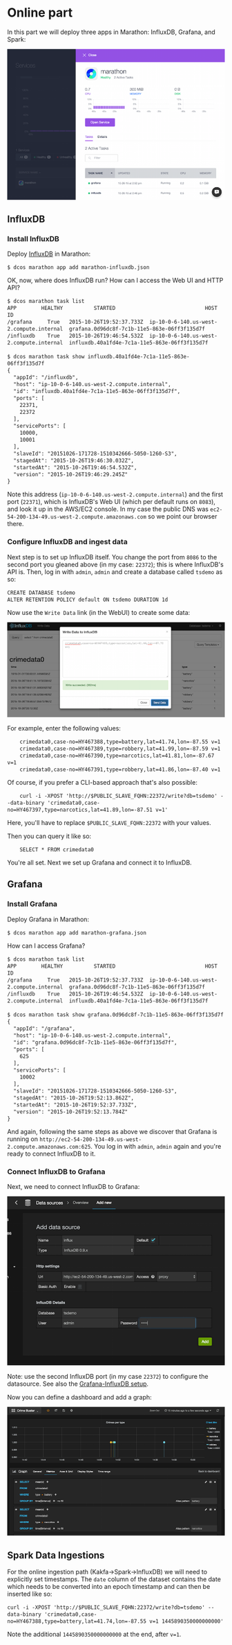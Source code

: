 # Online part

In this part we will deploy three apps in Marathon: InfluxDB, Grafana, and Spark:

![Marathon apps deployed](../img/marathon-apps-deployed.png)

## InfluxDB

### Install InfluxDB

Deploy [InfluxDB](https://influxdb.com/docs/v0.9/introduction/overview.html) in Marathon:

    $ dcos marathon app add marathon-influxdb.json

OK, now, where does InfluxDB run? How can I access the Web UI and HTTP API?

    $ dcos marathon task list
    APP        HEALTHY          STARTED                             HOST                    ID
    /grafana     True   2015-10-26T19:52:37.733Z  ip-10-0-6-140.us-west-2.compute.internal  grafana.0d96dc8f-7c1b-11e5-863e-06ff3f135d7f
    /influxdb    True   2015-10-26T19:46:54.532Z  ip-10-0-6-140.us-west-2.compute.internal  influxdb.40a1fd4e-7c1a-11e5-863e-06ff3f135d7f
    
    $ dcos marathon task show influxdb.40a1fd4e-7c1a-11e5-863e-06ff3f135d7f
    {
      "appId": "/influxdb",
      "host": "ip-10-0-6-140.us-west-2.compute.internal",
      "id": "influxdb.40a1fd4e-7c1a-11e5-863e-06ff3f135d7f",
      "ports": [
        22371,
        22372
      ],
      "servicePorts": [
        10000,
        10001
      ],
      "slaveId": "20151026-171728-1510342666-5050-1260-S3",
      "stagedAt": "2015-10-26T19:46:30.032Z",
      "startedAt": "2015-10-26T19:46:54.532Z",
      "version": "2015-10-26T19:46:29.245Z"
    }

Note this address (`ip-10-0-6-140.us-west-2.compute.internal`) and the first port (`22371`), which is InfluxDB's Web UI (which per default runs on `8083`), and look it up in the AWS/EC2 console. In my case the public DNS was `ec2-54-200-134-49.us-west-2.compute.amazonaws.com` so we point our browser there.

### Configure InfluxDB and ingest data

Next step is to set up InfluxDB itself. You change the port from `8086` to the second port you gleaned above (in my case: `22372`); this is where InfluxDB's API is. Then, log in with `admin`, `admin` and create a database called `tsdemo` as so:

    CREATE DATABASE tsdemo
    ALTER RETENTION POLICY default ON tsdemo DURATION 1d

Now use the `Write Data` link (in the WebUI) to create some data:

![Influx Write Data](../img/influx-write-data.png)

For example, enter the following values:

        crimedata0,case-no=HY467388,type=battery,lat=41.74,lon=-87.55 v=1
        crimedata0,case-no=HY467389,type=robbery,lat=41.99,lon=-87.59 v=1
        crimedata0,case-no=HY467390,type=narcotics,lat=41.81,lon=-87.67 v=1
        crimedata0,case-no=HY467391,type=robbery,lat=41.86,lon=-87.40 v=1

Of course, if you prefer a CLI-based approach that's also possible:

        curl -i -XPOST 'http://$PUBLIC_SLAVE_FQHN:22372/write?db=tsdemo' --data-binary 'crimedata0,case-no=HY467397,type=narcotics,lat=41.89,lon=-87.51 v=1'

Here, you'll have to replace `$PUBLIC_SLAVE_FQHN:22372` with your values. 

Then you can query it like so:

        SELECT * FROM crimedata0

You're all set. Next we set up Grafana and connect it to InfluxDB.

## Grafana

### Install Grafana

Deploy Grafana in Marathon:

    $ dcos marathon app add marathon-grafana.json

How can I access Grafana?

    $ dcos marathon task list
    APP        HEALTHY          STARTED                             HOST                    ID
    /grafana     True   2015-10-26T19:52:37.733Z  ip-10-0-6-140.us-west-2.compute.internal  grafana.0d96dc8f-7c1b-11e5-863e-06ff3f135d7f
    /influxdb    True   2015-10-26T19:46:54.532Z  ip-10-0-6-140.us-west-2.compute.internal  influxdb.40a1fd4e-7c1a-11e5-863e-06ff3f135d7f
    
    $ dcos marathon task show grafana.0d96dc8f-7c1b-11e5-863e-06ff3f135d7f
    {
      "appId": "/grafana",
      "host": "ip-10-0-6-140.us-west-2.compute.internal",
      "id": "grafana.0d96dc8f-7c1b-11e5-863e-06ff3f135d7f",
      "ports": [
        625
      ],
      "servicePorts": [
        10002
      ],
      "slaveId": "20151026-171728-1510342666-5050-1260-S3",
      "stagedAt": "2015-10-26T19:52:13.862Z",
      "startedAt": "2015-10-26T19:52:37.733Z",
      "version": "2015-10-26T19:52:13.784Z"
    }

And again, following the same steps as above we discover that Grafana is running on `http://ec2-54-200-134-49.us-west-2.compute.amazonaws.com:625`. 
You log in with `admin`, `admin` again and you're ready to connect InfluxDB to it.

### Connect InfluxDB to Grafana

Next, we need to connect InfluxDB to Grafana:

![Grafana Influx Setup](../img/grafana-influx-setup.png)

Note: use the second InfluxDB port (in my case `22372`) to configure the datasource. See also the [Grafana-InfluxDB setup](http://docs.grafana.org/datasources/influxdb/).

Now you can define a dashboard and add a graph:

![Grafana Graph Setup](../img/grafana-graph-setup.png)


## Spark Data Ingestions

For the online ingestion path (Kakfa->Spark->InfluxDB) we will need to explicitly set timestamps. The `date` column of the dataset contains the date which needs to be converted into an epoch timestamp and can then be inserted like so:

    curl -i -XPOST 'http://$PUBLIC_SLAVE_FQHN:22372/write?db=tsdemo' --data-binary 'crimedata0,case-no=HY467388,type=battery,lat=41.74,lon=-87.55 v=1 1445890350000000000'

Note the additional `1445890350000000000` at the end, after `v=1`.